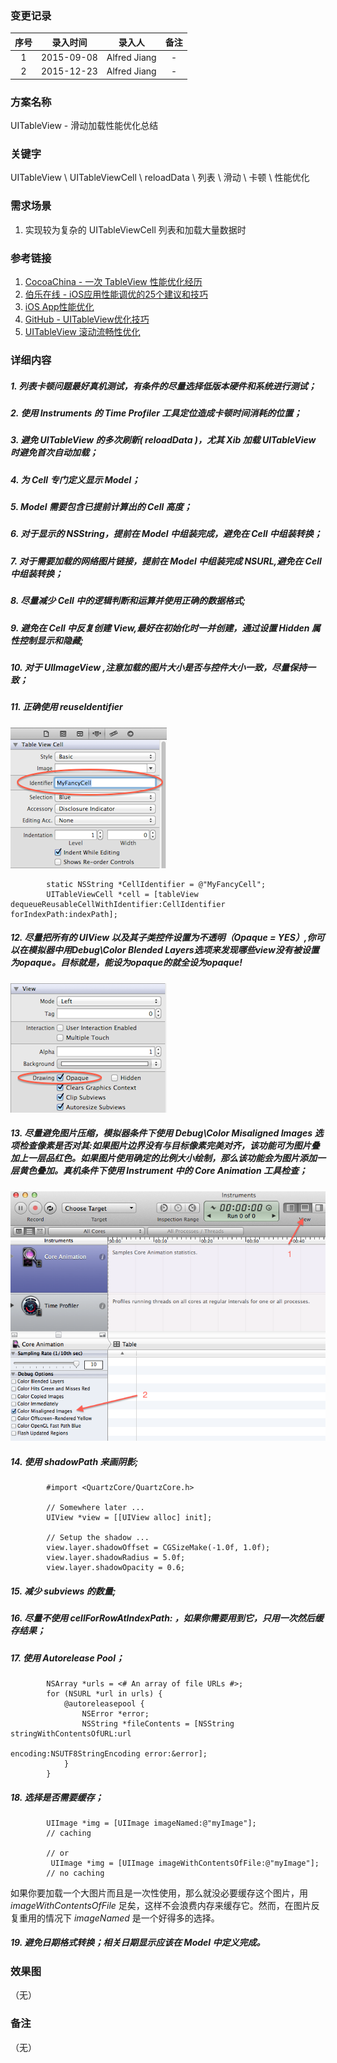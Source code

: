 ### 变更记录

| 序号 | 录入时间 | 录入人 | 备注 |
|:--------:|:--------:|:--------:|:--------:|
| 1 | 2015-09-08 | Alfred Jiang | - |
| 2 | 2015-12-23 | Alfred Jiang | - |

### 方案名称

UITableView - 滑动加载性能优化总结

### 关键字

UITableView \ UITableViewCell \ reloadData \ 列表 \ 滑动 \ 卡顿 \ 性能优化

### 需求场景

1. 实现较为复杂的 UITableViewCell 列表和加载大量数据时

### 参考链接

1. [CocoaChina - 一次 TableView 性能优化经历](http://www.cocoachina.com/ios/20150906/13212.html)
2. [伯乐在线 - iOS应用性能调优的25个建议和技巧](http://blog.jobbole.com/37984/)
3. [iOS App性能优化](http://www.hrchen.com/2013/05/performance-with-instruments/)
4. [GitHub - UITableView优化技巧](http://longxdragon.github.io/2015/05/26/UITableView优化技巧/)
5. [UITableView 滚动流畅性优化](http://blog.cocoabit.com/2014-02-09-uitableview-gun-dong-liu-cheng-xing-you-hua/)

### 详细内容

##### 1. 列表卡顿问题最好真机测试，有条件的尽量选择低版本硬件和系统进行测试；
##### 2. 使用 Instruments 的 Time Profiler 工具定位造成卡顿时间消耗的位置；
##### 3. 避免 UITableView 的多次刷新( reloadData )，尤其 Xib 加载 UITableView 时避免首次自动加载；
##### 4. 为 Cell 专门定义显示 Model；
##### 5. Model 需要包含已提前计算出的 Cell 高度；
##### 6. 对于显示的 NSString，提前在 Model 中组装完成，避免在 Cell 中组装转换；
##### 7. 对于需要加载的网络图片链接，提前在 Model 中组装完成 NSURL,避免在 Cell 中组装转换；
##### 8. 尽量减少 Cell 中的逻辑判断和运算并使用正确的数据格式;
##### 9. 避免在 Cell 中反复创建 View,最好在初始化时一并创建，通过设置 Hidden 属性控制显示和隐藏;
##### 10. 对于 UIImageView ,注意加载的图片大小是否与控件大小一致，尽量保持一致；
##### 11. 正确使用 reuseIdentifier

![Image_00122_00001](Images/Image_00122_00001.png)

```
        static NSString *CellIdentifier = @"MyFancyCell";
        UITableViewCell *cell = [tableView dequeueReusableCellWithIdentifier:CellIdentifier forIndexPath:indexPath];
```

##### 12. 尽量把所有的 UIView 以及其子类控件设置为不透明（Opaque = YES）,你可以在模拟器中用Debug\Color Blended Layers选项来发现哪些view没有被设置为opaque。目标就是，能设为opaque的就全设为opaque!

![](Images/Image_00122_00002.png)

##### 13. 尽量避免图片压缩，模拟器条件下使用 Debug\Color Misaligned Images 选项检查像素是否对其:如果图片边界没有与目标像素完美对齐，该功能可为图片叠加上一层品红色。如果图片使用确定的比例大小绘制，那么该功能会为图片添加一层黄色叠加。真机条件下使用 Instrument 中的 Core Animation 工具检查；

![](Images/Image_00122_00003.png)

##### 14. 使用 *shadowPath* 来画阴影;
```
        #import <QuartzCore/QuartzCore.h>

        // Somewhere later ...
        UIView *view = [[UIView alloc] init];

        // Setup the shadow ...
        view.layer.shadowOffset = CGSizeMake(-1.0f, 1.0f);
        view.layer.shadowRadius = 5.0f;
        view.layer.shadowOpacity = 0.6;
```

##### 15. 减少 subviews 的数量;
##### 16. 尽量不使用 *cellForRowAtIndexPath:* ，如果你需要用到它，只用一次然后缓存结果；
##### 17. 使用 Autorelease Pool；
```
        NSArray *urls = <# An array of file URLs #>;
        for (NSURL *url in urls) {
            @autoreleasepool {
                NSError *error;
                NSString *fileContents = [NSString stringWithContentsOfURL:url
                                                 encoding:NSUTF8StringEncoding error:&error];
            }
        }
```

##### 18. 选择是否需要缓存；
```
        UIImage *img = [UIImage imageNamed:@"myImage"];
        // caching

        // or
         UIImage *img = [UIImage imageWithContentsOfFile:@"myImage"];
        // no caching
```

如果你要加载一个大图片而且是一次性使用，那么就没必要缓存这个图片，用 *imageWithContentsOfFile* 足矣，这样不会浪费内存来缓存它。然而，在图片反复重用的情况下 *imageNamed* 是一个好得多的选择。

##### 19. 避免日期格式转换；相关日期显示应该在 Model 中定义完成。

### 效果图
（无）

### 备注
（无）
